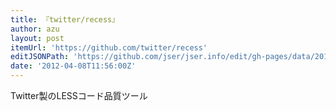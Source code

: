 ```yaml
---
title: 『twitter/recess』
author: azu
layout: post
itemUrl: 'https://github.com/twitter/recess'
editJSONPath: 'https://github.com/jser/jser.info/edit/gh-pages/data/2012/04/index.json'
date: '2012-04-08T11:56:00Z'
---
```

Twitter製のLESSコード品質ツール
